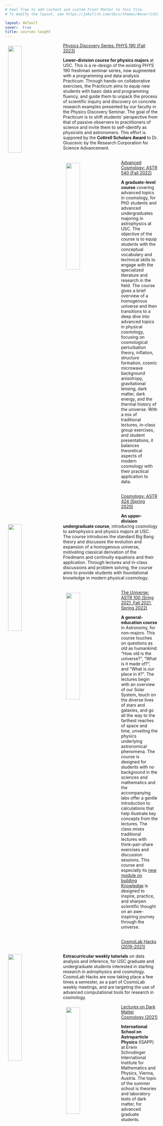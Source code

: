 ```yaml
---
# Feel free to add content and custom Front Matter to this file.
# To modify the layout, see https://jekyllrb.com/docs/themes/#overriding-theme-defaults

layout: default
cover:  true
title: courses taught
---
```


<img style="float: left; padding: 10px 30px 10px 10px;" src="{{veragluscevic.github.io}}/assets/img/dalle-practicum.png" width="30%"/> 
<a href="https://classes.usc.edu/term-20233/classes/phys/">Physics Discovery Series: PHYS 190 (Fall 2023)</a>
  
**Lower-division course for physics majors** at USC. This is a re-design of the existing PHYS 190 freshman seminar series, now augmented with a programming and data analysis Practicum. Through hands-on collaborative exercises, the Practicum aims to equip new students with basic data and programming fluency, and guide them to unpack the process of scientific inquiry and discovery on concrete research examples presented by our faculty in the Physics Discovery Seminar. The goal of the Practicum is to shift students’ perspective from that of passive observers to practitioners of science and invite them to self-identify as physicists and astronomers.  This effort is suppored by the **Cottrell Scholars Award** to Dr. Gluscevic by the Research Corporation for Science Advancement. 
<br>
<br>

<img style="float: left; padding: 10px 30px 10px 10px;" src="{{veragluscevic.github.io}}/assets/img/Astro.png" width="30%"/> 
<a href="https://classes.usc.edu/term-20223/classes/astr/">Advanced Cosmology: ASTR 540 (Fall 2022)</a>
  
**A graduate-level course** covering advanced topics in cosmology, for PhD students and advanced undergraduates majoring in astrophysics at USC. The objective of the course is to equip students with the conceptual vocabulary and technical skills to engage with the specialized literature and research in the field. The course gives a brief overview of a homogenous universe and then transitions to a deep dive into advanced topics in physical cosmology, focusing on cosmological perturbation theory, inflation, structure formation, cosmic microwave background anisotropy, gravitational lensing, dark matter, dark energy, and
the thermal history of the universe. With a mix of traditional lectures, in-class group exercises, and student presentations, it balances theoretical aspects of modern cosmology with their practical application to data. 
<br>
<br>

<img style="float: left; padding: 10px 30px 10px 10px;" src="{{veragluscevic.github.io}}/assets/img/expansion.png" width="30%"/> 
<a href="https://classes.usc.edu/term-20201/classes/astr/">Cosmology: ASTR 424 (Spring 2020)</a>
  
**An upper-division undergraduate course**, introducing cosmology to astrophysics and physics majors at USC. The course introduces the standard Big Bang theory and discusses the evolution and expansion of a homogenous universe, motivating classical derivation of the Friedmann and continuity equations and their application. Through lectures and in-class discussions and problem solving, the course aims to provide students with foundational knowledge in modern physical cosmology.
<br>
<br>

<img style="float: left; padding: 10px 30px 10px 10px;" src="{{veragluscevic.github.io}}/assets/img/sphere.png" width="30%"/> 
<a href="https://classes.usc.edu/term-20221/classes/astr/">The Universe: ASTR 100 (Sring 2021, Fall 2021, Spring 2022)</a>
  
**A general-education course** in Astronomy, for non-majors. This course touches on questions as old as humankind: “How old is the universe?”, “What is it made of?”, and “What is our place in it?”. The lectures begin with an overview of our Solar System, touch on the diverse lives of stars and galaxies, and go all the way to the farthest reaches of space and time, unveiling the physics underlying astronomical phenomena. The course is designed for students with no background in the sciences and mathematics and the accompanying labs offer a gentle introduction to calculations that help illustrate key concepts from the lectures. The class mixes traditional lectures with think-pair-share exercises and discussion sessions. This course and especially its <a href="https://drive.google.com/file/d/1pgRknvQOZ99Gt5gt9xmqCRZP44qCPRnG/view?usp=sharing">new module on building Knowledge</a> is designed to inspire, practice, and sharpen scientific thought on an awe-inspiring journey through the universe.
<br>
<br>

<img style="float: left; padding: 10px 30px 10px 10px;" src="{{veragluscevic.github.io}}/assets/img/hack.png" width="30%"/> 
<a href="https://github.com/usc-cosmolab/hackspace">CosmoLab Hacks (2019-2021)</a>

**Extracurricular weekly tutorials** on data analysis and inference, for USC graduate and undergraduate students interested in starting research in astrophysics and cosmology. CosmoLab Hacks are now taking place a few times a semester, as a part of CosmoLab weekly meetings, and are targeting the use of advanced computational tools for research in cosmology.

<img style="float: left; padding: 10px 30px 10px 10px;" src="{{veragluscevic.github.io}}/assets/img/dm.png" width="30%"/> 
<a href="https://drive.google.com/file/d/1shoBavvYvqRNK1D-vxBL04F8GupeCS3q/view?usp=sharing">Lectures on Dark Matter Cosmology (2021)</a>

**International School on Astroparticle Physics** (ISAPP) at Erwin Schrodinger International Institute for Mathematics and Physics, Vienna, Austria. The topic of the summer school is theories and laboratory tests of dark matter, for advanced graduate students. 


 
